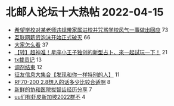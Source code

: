 # 北邮人论坛十大热帖 2022-04-15

- [希望学校对某老师违规带家属进校并咒骂学校风气一事做出回应](https://bbs.byr.cn/article/Talking/6336431) 73
- [互联网薪资泡沫开始正式破灭](https://bbs.byr.cn/article/WorkLife/1184451) 66
- [大家怎么看](https://bbs.byr.cn/article/Picture/3317347) 37
- [【转】超神准！星座小王子独创的新型占卜、來一起試玩一下！](https://bbs.byr.cn/article/Constellations/326533) 21
- [tx裁员记](https://bbs.byr.cn/article/Job/2160893) 13
- [调剂结束](https://bbs.byr.cn/article/AimGraduate/1216283) 12
- [征友信息大集合【发现和你一样特别的人】](https://bbs.byr.cn/article/Friends/1971258) 11
- [RF70-200 2.8想入的话多少比较合适啊](https://bbs.byr.cn/article/Photo/272502) 8
- [新鲜的协和医院拔智齿经历分享](https://bbs.byr.cn/article/Health/228253) 7
- [uu们有虾皮新加坡2022群不](https://bbs.byr.cn/article/GoAbroad/384336) 4


